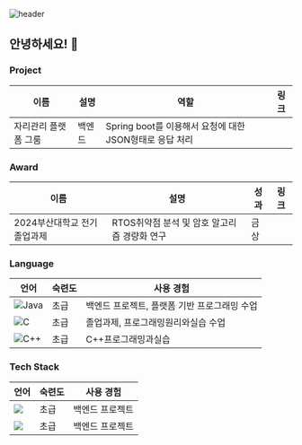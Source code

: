![header](https://capsule-render.vercel.app/api?type=waving)

<h2>안녕하세요! 👋</h2>

<h3>Project</h3>

<table>
  <thead>
    <tr>
      <th>이름</th>
      <th>설명</th>
      <th>역할</th>
      <th>링크</th>
    </tr>
  </thead>
  <tbody>
    <tr>
      <td>자리관리 플랫폼 그룸</td>
      <td>백엔드</td>
      <td>Spring boot를 이용해서 요청에 대한 JSON형태로 응답 처리</td>
      <td></td>
    </tr>
  </tbody>
</table>

<h3>Award</h3>
<table>
  <thead>
    <tr>
      <th>이름</th>
      <th>설명</th>
      <th>성과</th>
      <th>링크</th>
    </tr>
  </thead>
  <tbody>
    <tr>
      <td>2024부산대학교 전기 졸업과제</td>
      <td>RTOS취약점 분석 및 암호 알고리즘 경량화 연구</td>
      <td>금상</td>
      <td></td>
    </tr>
  </tbody>
</table>
<h3>Language</h3>

<table>
  <thead>
    <tr>
      <th>언어</th>
      <th>숙련도</th>
      <th>사용 경험</th>
    </tr>
  </thead>
  <tbody>
    <tr>
      <td>
        <img src="https://img.shields.io/badge/Java-%23F89820?style=for-the-badge&logo=Java&logoColor=white" alt="Java">
      </td>
      <td>초급</td>
      <td>백엔드 프로젝트, 플랫폼 기반 프로그래밍 수업</td>
    </tr>
    <tr>
      <td>
        <img src="https://img.shields.io/badge/C-%23A8B9CC?style=for-the-badge&logo=C&logoColor=black" alt="C">
      </td>
      <td>초급</td>
      <td>졸업과제, 프로그래밍원리와실습 수업 </td>
    </tr>
    <tr>
      <td>
        <img src="https://img.shields.io/badge/C++-%2300599C?style=for-the-badge&logo=C%2B%2B&logoColor=white" alt="C++">
      </td>
      <td>초급</td>
      <td>C++프로그래밍과실습</td>
    </tr>
  </tbody>
</table>

<h3>Tech Stack</h3>

<table>
  <thead>
    <tr>
      <th>언어</th>
      <th>숙련도</th>
      <th>사용 경험</th>
    </tr>
  </thead>
  <tbody>
    <tr>
      <td>
        <img src="https://img.shields.io/badge/Spring-6DB33F?style=for-the-badge&logo=Spring&logoColor=white"/>
      </td>
      <td>초급</td>
      <td>백엔드 프로젝트</td>
    </tr>
    <tr>
      <td>
        <img src="https://img.shields.io/badge/SpringBoot-6DB33F?style=for-the-badge&logo=SpringBoot&logoColor=white"/>
      </td>
      <td>초급</td>
      <td>백엔드 프로젝트</td>
    </tr>
  </tbody>
</table>

